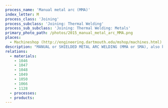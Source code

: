 ```yaml
---
process_name: 'Manual metal arc (MMA)'
index_letter: M
process_class: 'Joining'
process_subclass: 'Joining: Thermal Welding'
process_sub_subclass: 'Joining: Thermal Welding: Metals'
primary_photo_path: /photos/2015_manual_metal_arc_MMA.png
places: 
  - Machineshop (http://engineering.dartmouth.edu/mshop/machines.html)
description: "MANUAL or SHIELDED METAL ARC WELDING (MMA or SMA), also known as TORCH WELDING, is the most important general purpose welding and surfacing method using low cost equipment. In it, an electric arc is established between a flux-coated consumable rod (an electrode) and the component. The flux coating decomposes to give a gas shield; the slag that forms over the weld-pool prevents the metal from oxidizing. Appropriate choice of metal and flux allow the process to be used for a wide variety of applications, though they are almost exclusively limited to ferrous alloys. MMA equipment is portable, and the process is very flexible but, being manual, requires high operator skill."
relations: 
  - materials: 
    - 1046
    - 1047
    - 1048
    - 1049
    - 1050
    - 1066
    - 1128
  - processes: 
  - products: 
---
```

